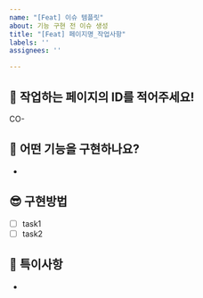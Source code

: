 ```yaml
---
name: "[Feat] 이슈 템플릿"
about: 기능 구현 전 이슈 생성
title: "[Feat] 페이지명_작업사항"
labels: ''
assignees: ''

---
```


## 📝 작업하는 페이지의 ID를 적어주세요!
CO-

## 🧐 어떤 기능을 구현하나요? 
-  

## 😎 구현방법 
- [ ] task1
- [ ] task2 

## 🙂 특이사항 
-
